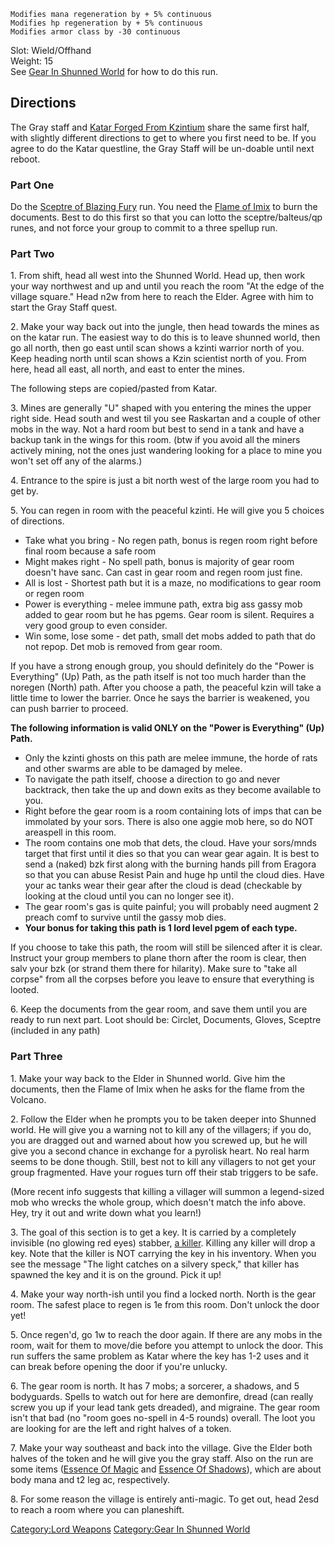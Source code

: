 `Modifies mana regeneration by + 5% continuous`  
`Modifies hp regeneration by + 5% continuous`  
`Modifies armor class by -30 continuous`

Slot: Wield/Offhand  
Weight: 15  
See [Gear In Shunned
World](:Category:Gear_In_Shunned_World.md "wikilink") for how to do this
run.

## Directions

The Gray staff and [Katar Forged From
Kzintium](Katar_Forged_From_Kzintium "wikilink") share the same first
half, with slightly different directions to get to where you first need
to be. If you agree to do the Katar questline, the Gray Staff will be
un-doable until next reboot.

### Part One

Do the [Sceptre of Blazing Fury](Sceptre_of_Blazing_Fury "wikilink")
run. You need the [Flame of Imix](Flame_of_Imix "wikilink") to burn the
documents. Best to do this first so that you can lotto the
sceptre/balteus/qp runes, and not force your group to commit to a three
spellup run.

### Part Two

1\. From shift, head all west into the Shunned World. Head up, then work
your way northwest and up and until you reach the room "At the edge of
the village square." Head n2w from here to reach the Elder. Agree with
him to start the Gray Staff quest.

2\. Make your way back out into the jungle, then head towards the mines
as on the katar run. The easiest way to do this is to leave shunned
world, then go all north, then go east until scan shows a kzinti warrior
north of you. Keep heading north until scan shows a Kzin scientist north
of you. From here, head all east, all north, and east to enter the
mines.

The following steps are copied/pasted from Katar.

3\. Mines are generally "U" shaped with you entering the mines the upper
right side. Head south and west til you see Raskartan and a couple of
other mobs in the way. Not a hard room but best to send in a tank and
have a backup tank in the wings for this room. (btw if you avoid all the
miners actively mining, not the ones just wandering looking for a place
to mine you won't set off any of the alarms.)

4\. Entrance to the spire is just a bit north west of the large room you
had to get by.

5\. You can regen in room with the peaceful kzinti. He will give you 5
choices of directions.

-   Take what you bring - No regen path, bonus is regen room right
    before final room because a safe room
-   Might makes right - No spell path, bonus is majority of gear room
    doesn't have sanc. Can cast in gear room and regen room just fine.
-   All is lost - Shortest path but it is a maze, no modifications to
    gear room or regen room
-   Power is everything - melee immune path, extra big ass gassy mob
    added to gear room but he has pgems. Gear room is silent. Requires a
    very good group to even consider.
-   Win some, lose some - det path, small det mobs added to path that do
    not repop. Det mob is removed from gear room.

If you have a strong enough group, you should definitely do the "Power
is Everything" (Up) Path, as the path itself is not too much harder than
the noregen (North) path. After you choose a path, the peaceful kzin
will take a little time to lower the barrier. Once he says the barrier
is weakened, you can push barrier to proceed.

**The following information is valid ONLY on the "Power is Everything"
(Up) Path.**

-   Only the kzinti ghosts on this path are melee immune, the horde of
    rats and other swarms are able to be damaged by melee.
-   To navigate the path itself, choose a direction to go and never
    backtrack, then take the up and down exits as they become available
    to you.
-   Right before the gear room is a room containing lots of imps that
    can be immolated by your sors. There is also one aggie mob here, so
    do NOT areaspell in this room.
-   The room contains one mob that dets, the cloud. Have your sors/mnds
    target that first until it dies so that you can wear gear again. It
    is best to send a (naked) bzk first along with the burning hands
    pill from Eragora so that you can abuse Resist Pain and huge hp
    until the cloud dies. Have your ac tanks wear their gear after the
    cloud is dead (checkable by looking at the cloud until you can no
    longer see it).
-   The gear room's gas is quite painful; you will probably need augment
    2 preach comf to survive until the gassy mob dies.
-   **Your bonus for taking this path is 1 lord level pgem of each
    type.**

If you choose to take this path, the room will still be silenced after
it is clear. Instruct your group members to plane thorn after the room
is clear, then salv your bzk (or strand them there for hilarity). Make
sure to "take all corpse" from all the corpses before you leave to
ensure that everything is looted.

6\. Keep the documents from the gear room, and save them until you are
ready to run next part. Loot should be: Circlet, Documents, Gloves,
Sceptre (included in any path)

### Part Three

1\. Make your way back to the Elder in Shunned world. Give him the
documents, then the Flame of Imix when he asks for the flame from the
Volcano.

2\. Follow the Elder when he prompts you to be taken deeper into Shunned
world. He will give you a warning not to kill any of the villagers; if
you do, you are dragged out and warned about how you screwed up, but he
will give you a second chance in exchange for a pyrolisk heart. No real
harm seems to be done though. Still, best not to kill any villagers to
not get your group fragmented. Have your rogues turn off their stab
triggers to be safe.

(More recent info suggests that killing a villager will summon a
legend-sized mob who wrecks the whole group, which doesn't match the
info above. Hey, try it out and write down what you learn!)

3\. The goal of this section is to get a key. It is carried by a
completely invisible (no glowing red eyes) stabber, [a
killer](a_killer "wikilink"). Killing any killer will drop a key. Note
that the killer is NOT carrying the key in his inventory. When you see
the message "The light catches on a silvery speck," that killer has
spawned the key and it is on the ground. Pick it up!

4\. Make your way north-ish until you find a locked north. North is the
gear room. The safest place to regen is 1e from this room. Don't unlock
the door yet!

5\. Once regen'd, go 1w to reach the door again. If there are any mobs
in the room, wait for them to move/die before you attempt to unlock the
door. This run suffers the same problem as Katar where the key has 1-2
uses and it can break before opening the door if you're unlucky.

6\. The gear room is north. It has 7 mobs; a sorcerer, a shadows, and 5
bodyguards. Spells to watch out for here are demonfire, dread (can
really screw you up if your lead tank gets dreaded), and migraine. The
gear room isn't that bad (no "room goes no-spell in 4-5 rounds) overall.
The loot you are looking for are the left and right halves of a token.

7\. Make your way southeast and back into the village. Give the Elder
both halves of the token and he will give you the gray staff. Also on
the run are some items ([Essence Of Magic](Essence_Of_Magic "wikilink")
and [Essence Of Shadows](Essence_Of_Shadows "wikilink")), which are
about body mana and t2 leg ac, respectively.

8\. For some reason the village is entirely anti-magic. To get out, head
2esd to reach a room where you can planeshift.

[Category:Lord Weapons](Category:Lord_Weapons "wikilink") [Category:Gear
In Shunned World](Category:Gear_In_Shunned_World "wikilink")
